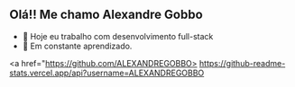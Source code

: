 ## Olá!! Me chamo Alexandre Gobbo


- 🔭 Hoje eu trabalho com desenvolvimento full-stack
- 🧠 Em constante aprendizado.

<div>
     
  <a href="https://github.com/ALEXANDREGOBBO>
  https://github-readme-stats.vercel.app/api?username=ALEXANDREGOBBO

  
</div>
